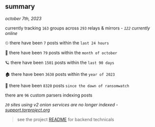 
## summary
_october 7th, 2023_

currently tracking `163` groups across `293` relays & mirrors - _`122` currently online_

⏲ there have been `7` posts within the `last 24 hours`

🦈 there have been `79` posts within the `month of october`

🪐 there have been `1501` posts within the `last 90 days`

🏚 there have been `3630` posts within the `year of 2023`

🦕 there have been `8320` posts `since the dawn of ransomwatch`

there are `96` custom parsers indexing posts

_`20` sites using v2 onion services are no longer indexed - [support.torproject.org](https://support.torproject.org/onionservices/v2-deprecation/)_

> see the project [README](https://github.com/joshhighet/ransomwatch#ransomwatch--) for backend technicals
